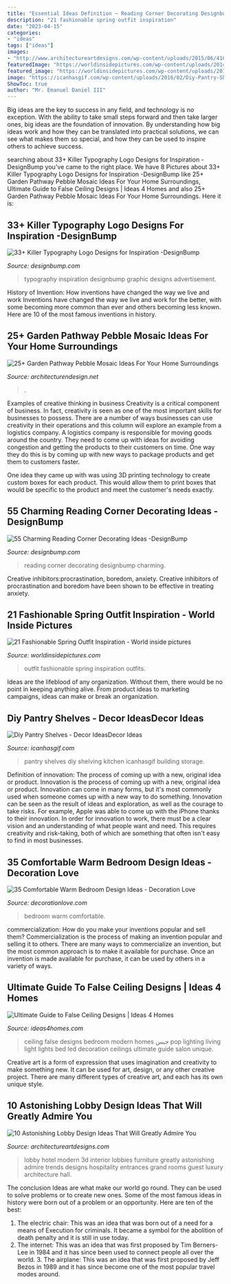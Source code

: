```yaml
---
title: "Essential Ideas Definition ~ Reading Corner Decorating Designbump Charming"
description: "21 fashionable spring outfit inspiration"
date: "2023-04-15"
categories:
- "ideas"
tags: ["ideas"]
images:
- "http://www.architectureartdesigns.com/wp-content/uploads/2015/06/410.jpg"
featuredImage: "https://worldinsidepictures.com/wp-content/uploads/2014/02/1023.jpg"
featured_image: "https://worldinsidepictures.com/wp-content/uploads/2014/02/1023.jpg"
image: "https://icanhasgif.com/wp-content/uploads/2016/02/Diy-Pantry-Shelves-713x1024.jpg"
ShowToc: true
author: "Mr. Emanuel Daniel III"
---
```



Big ideas are the key to success in any field, and technology is no exception. With the ability to take small steps forward and then take larger ones, big ideas are the foundation of innovation. By understanding how big ideas work and how they can be translated into practical solutions, we can see what makes them so special, and how they can be used to inspire others to achieve success.

	

		
searching about 33+ Killer Typography Logo Designs for Inspiration -DesignBump you've came to the right place. We have 8 Pictures about 33+ Killer Typography Logo Designs for Inspiration -DesignBump like 25+ Garden Pathway Pebble Mosaic Ideas For Your Home Surroundings, Ultimate Guide to False Ceiling Designs | Ideas 4 Homes and also 25+ Garden Pathway Pebble Mosaic Ideas For Your Home Surroundings. Here it is:
		
    
## 33+ Killer Typography Logo Designs For Inspiration -DesignBump

<img loading=lazy src="https://designbump.com/wp-content/uploads/2013/05/logo-design-typography-inspiration-graphic-design-027.jpg" onerror="this.onerror=null;this.src='https://tse1.mm.bing.net/th?id=OIP.lMvVatuyc5n8uvzspUUDDgHaEG&amp;pid=15.1';" alt="33+ Killer Typography Logo Designs for Inspiration -DesignBump">

_Source: designbump.com_

>typography inspiration designbump graphic designs advertisement. 

	

History of Invention: How inventions have changed the way we live and work
Inventions have changed the way we live and work for the better, with some becoming more common than ever and others becoming less known. Here are 10 of the most famous inventions in history.

    
## 25+ Garden Pathway Pebble Mosaic Ideas For Your Home Surroundings

<img loading=lazy src="https://cdn.architecturendesign.net/wp-content/uploads/2016/04/AD-Garden-Pathway-Pebble-Mosaic-Ideas-For-Your-Home-18.jpg" onerror="this.onerror=null;this.src='https://tse1.mm.bing.net/th?id=OIP.7LK2EEKIblCJhNEiuSfIBwHaK4&amp;pid=15.1';" alt="25+ Garden Pathway Pebble Mosaic Ideas For Your Home Surroundings">

_Source: architecturendesign.net_

>. 

	

Examples of creative thinking in business
Creativity is a critical component of business. In fact, creativity is seen as one of the most important skills for businesses to possess. There are a number of ways businesses can use creativity in their operations and this column will explore an example from a logistics company. 
A logistics company is responsible for moving goods around the country. They need to come up with ideas for avoiding congestion and getting the products to their customers on time. One way they do this is by coming up with new ways to package products and get them to customers faster.

One idea they came up with was using 3D printing technology to create custom boxes for each product. This would allow them to print boxes that would be specific to the product and meet the customer's needs exactly.

    
## 55 Charming Reading Corner Decorating Ideas -DesignBump

<img loading=lazy src="https://cdn.designbump.com/wp-content/uploads/2015/11/reading-corner-nook09.jpg" onerror="this.onerror=null;this.src='https://tse2.mm.bing.net/th?id=OIP.4Ae_qFD_PhNIDTuw76pDRwHaLH&amp;pid=15.1';" alt="55 Charming Reading Corner Decorating Ideas -DesignBump">

_Source: designbump.com_

>reading corner decorating designbump charming. 

	

Creative inhibitors:procrastination, boredom, anxiety.
Creative inhibitors of procrastination and boredom have been shown to be effective in treating anxiety.

    
## 21 Fashionable Spring Outfit Inspiration - World Inside Pictures

<img loading=lazy src="https://worldinsidepictures.com/wp-content/uploads/2014/02/1023.jpg" onerror="this.onerror=null;this.src='https://tse2.mm.bing.net/th?id=OIP.cjdePMe6f0dPEK1C2chtcAHaK2&amp;pid=15.1';" alt="21 Fashionable Spring Outfit Inspiration - World inside pictures">

_Source: worldinsidepictures.com_

>outfit fashionable spring inspiration outfits. 

	

Ideas are the lifeblood of any organization. Without them, there would be no point in keeping anything alive. From product ideas to marketing campaigns, ideas can make or break an organization.

    
## Diy Pantry Shelves - Decor IdeasDecor Ideas

<img loading=lazy src="https://icanhasgif.com/wp-content/uploads/2016/02/Diy-Pantry-Shelves-713x1024.jpg" onerror="this.onerror=null;this.src='https://tse2.mm.bing.net/th?id=OIP.TdufO8eYhaouq1S4UU1oLQHaKo&amp;pid=15.1';" alt="Diy Pantry Shelves - Decor IdeasDecor Ideas">

_Source: icanhasgif.com_

>pantry shelves diy shelving kitchen icanhasgif building storage. 

	

Definition of innovation: The process of coming up with a new, original idea or product.
Innovation is the process of coming up with a new, original idea or product. Innovation can come in many forms, but it's most commonly used when someone comes up with a new way to do something. Innovation can be seen as the result of ideas and exploration, as well as the courage to take risks. For example, Apple was able to come up with the iPhone thanks to their innovation. In order for innovation to work, there must be a clear vision and an understanding of what people want and need. This requires creativity and risk-taking, both of which are something that often isn't easy to find in most businesses.

    
## 35 Comfortable Warm Bedroom Design Ideas - Decoration Love

<img loading=lazy src="http://www.decorationlove.com/wp-content/uploads/2016/07/Mooie-Warm-Bedroom-Design.jpg" onerror="this.onerror=null;this.src='https://tse1.mm.bing.net/th?id=OIP.UAZSzYUVNKrmaVY83-8jtwHaJ3&amp;pid=15.1';" alt="35 Comfortable Warm Bedroom Design Ideas - Decoration Love">

_Source: decorationlove.com_

>bedroom warm comfortable. 

	

commercialization: How do you make your inventions popular and sell them?
Commercialization is the process of making an invention popular and selling it to others. There are many ways to commercialize an invention, but the most common approach is to make it available for purchase. Once an invention is made available for purchase, it can be used by others in a variety of ways.

    
## Ultimate Guide To False Ceiling Designs | Ideas 4 Homes

<img loading=lazy src="http://www.ideas4homes.com/wp-content/uploads/2015/09/Innovative-False-Ceiling-Designs-for-Modern-Bedroom-with-Oak-Bed-and-White-Bedding-near-Teak-Desk.jpg" onerror="this.onerror=null;this.src='https://tse3.mm.bing.net/th?id=OIP.BjxsyQj4x5hVqiq2AUp0KAHaFe&amp;pid=15.1';" alt="Ultimate Guide to False Ceiling Designs | Ideas 4 Homes">

_Source: ideas4homes.com_

>ceiling false designs bedroom modern homes جبس pop lighting living light lights bed led decoration ceilings ultimate guide salon unique. 

	

Creative art is a form of expression that uses imagination and creativity to make something new. It can be used for art, design, or any other creative project. There are many different types of creative art, and each has its own unique style.

    
## 10 Astonishing Lobby Design Ideas That Will Greatly Admire You

<img loading=lazy src="http://www.architectureartdesigns.com/wp-content/uploads/2015/06/410.jpg" onerror="this.onerror=null;this.src='https://tse2.mm.bing.net/th?id=OIP.SdHQk1WxBhVd4zZ-lNUffgHaEm&amp;pid=15.1';" alt="10 Astonishing Lobby Design Ideas That Will Greatly Admire You">

_Source: architectureartdesigns.com_

>lobby hotel modern 3d interior lobbies furniture greatly astonishing admire trends designs hospitality entrances grand rooms guest luxury architecture hall. 

	

The conclusion
Ideas are what make our world go round. They can be used to solve problems or to create new ones. Some of the most famous ideas in history were born out of a problem or an opportunity. Here are ten of the best:
1. The electric chair: This was an idea that was born out of a need for a means of Execution for criminals. It became a symbol for the abolition of death penalty and it is still in use today.
2. The internet: This was an idea that was first proposed by Tim Berners-Lee in 1984 and it has since been used to connect people all over the world. 3. The airplane: This was an idea that was first proposed by Jeff Bezos in 1989 and it has since become one of the most popular travel modes around. 
